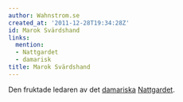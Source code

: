 ```yaml
---
author: Wahnstrom.se
created_at: '2011-12-28T19:34:28Z'
id: Marok Svärdshand
links:
  mention:
  - Nattgardet
  - damarisk
title: Marok Svärdshand
---
```


Den fruktade ledaren av det [damariska][] [Nattgardet].

  [damariska]: damarisk
  [Nattgardet]: Nattgardet